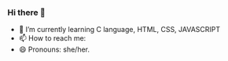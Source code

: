 ### Hi there 👋

<!--
**harshita6844/harshita6844** is a ✨ _special_ ✨ repository because its `README.md` (this file) appears on your GitHub profile.-->


- 🌱 I’m currently learning C language, HTML, CSS, JAVASCRIPT
- 📫 How to reach me: <br>
- 😄 Pronouns: she/her.


